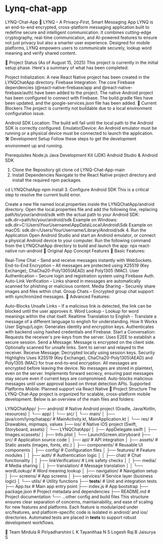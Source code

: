 # Lynq-chat-app
LYNQ-Chat-App
📱 LYNQ – A Privacy-First, Smart Messaging App LYNQ is an end-to-end encrypted, cross-platform messaging application built to redefine secure and intelligent communication. It combines cutting-edge cryptography, real-time communication, and AI-powered features to ensure not just privacy but also a smarter user experience. Designed for mobile platforms, LYNQ empowers users to communicate securely, lookup word meaning and verify shared content.

🚀 Project Status (As of August 15, 2025)
This project is currently in the initial setup phase. Here's a summary of what has been completed:

Project Initialization: A new React Native project has been created in the LYNQChatApp directory.
Firebase Integration:
The core Firebase dependencies (@react-native-firebase/app and @react-native-firebase/auth) have been added to the project.
The native Android project has been configured to connect with Firebase. The build.gradle files have been updated, and the google-services.json file has been added.
🚨 Current Blockers
The project is currently not buildable due to a local environment configuration issue.

Android SDK Location: The build will fail until the local path to the Android SDK is correctly configured.
Emulator/Device: An Android emulator must be running or a physical device must be connected to launch the application.
🛠️ Development Setup
Follow these steps to get the development environment up and running.

Prerequisites
Node.js
Java Development Kit (JDK)
Android Studio & Android SDK
1. Clone the Repository
git clone <repository-url>
cd LYNQ-Chat-App-main
2. Install Dependencies
Navigate to the React Native project directory and install the required npm packages.

cd LYNQChatApp
npm install
3. Configure Android SDK
This is a critical step to resolve the current build error.

Create a new file named local.properties inside the LYNQChatApp/android directory.
Open the local.properties file and add the following line, replacing path/to/your/android/sdk with the actual path to your Android SDK:
sdk.dir=path/to/your/android/sdk
Example on Windows: sdk.dir=C:\Users\YourUsername\AppData\Local\Android\Sdk Example on macOS: sdk.dir=/Users/YourUsername/Library/Android/sdk
4. Run the Application
Open Android Studio and start an Android emulator, or connect a physical Android device to your computer.
Run the following command from the LYNQChatApp directory to build and launch the app:
npx react-native run-android
📝 Original App Concept
Features
🔐 Basic Features:

Real-Time Chat – Send and receive messages instantly with WebSockets.
End-to-End Encryption – All messages are protected using X25519 (Key Exchange), ChaCha20-Poly1305(AEAD) and Poly1305 (MAC).
User Authentication – Secure login and registration system using Firebase Auth.
Auto-Link Verification – Links shared in messages are automatically scanned for phishing or malicious content.
Media Sharing – Securely share images and files within chat.
Group Chats – Encrypted group chat support with synchronized messages.
📡 Advanced Features:

Auto-Blocks Unsafe Links – If a malicious link is detected, the link can be blocked until the user approves it.
Word Lookup - Lookup for word meanings within the chat itself.
Realtime Translation to English - Translate a message of a different language to english for understanding.
How It Works
User Signup/Login: Generates identity and encryption keys. Authenticates with backend using hashed credentials and Firebase.
Start a Conversation: Requests the receiver's pre-keys from the server. Uses E2EE to establish a secure session.
Send a Message: Message is encrypted on the client side. Optionally scanned for unsafe links. Sent to server and relayed to the receiver.
Receive Message: Decrypted locally using session keys.
Security Highlights
Uses X25519 (Key Exchange), ChaCha20-Poly1305(AEAD) and Poly1305 (MAC) for true end-to-end encryption.
All messages are encrypted before leaving the device.
No messages are stored in plaintext, even on the server.
Implements forward secrecy, ensuring past messages stay secure even if current keys are compromised.
Auto-blocks malicious messages until user approval based on threat detection APIs.
Supported Platforms
Mobile: Planned support via React Native
📂 Project Structure
The LYNQ-Chat-App project is organized for scalable, cross-platform mobile development. Below is an overview of the main files and folders:

LYNQChatApp/
├── android/                # Native Android project (Gradle, Java/Kotlin, resources)
│   └── app/
│       └── src/
│           └── main/
│               ├── java/com/lynqchatapp/   # MainActivity.kt, MainApplication.kt
│               └── res/                    # Drawables, mipmaps, values
├── ios/                    # Native iOS project (Swift, Storyboard, assets)
│   └── LYNQChatApp/
│       ├── AppDelegate.swift
│       ├── Images.xcassets/
│       ├── Info.plist
│       └── LaunchScreen.storyboard
├── src/                    # Application source code
│   ├── api/                # API integration
│   ├── assets/             # Static assets (images, fonts, etc.)
│   ├── components/         # Reusable UI components
│   ├── config/             # Configuration files
│   ├── features/           # Feature modules
│   │   ├── auth/           # Authentication logic
│   │   ├── chat/           # Chat functionality
│   │   ├── linkVerification/ # Link safety checks
│   │   ├── media/          # Media sharing
│   │   ├── translation/    # Message translation
│   │   └── wordLookup/     # Word meaning lookup
│   ├── navigation/         # Navigation setup
│   ├── screens/            # App screens
│   ├── services/           # Service layer (business logic)
│   └── utils/              # Utility functions
├── __tests__/              # Unit and integration tests
├── App.tsx                 # Main app entry point
├── index.js                # App bootstrap
├── package.json            # Project metadata and dependencies
├── README.md               # Project documentation
└── ...other config and build files
This structure ensures clear separation of concerns, maintainability, and ease of scaling for new features and platforms. Each feature is modularized under src/features, and platform-specific code is isolated in android/ and ios/ directories. Automated tests are placed in __tests__ to support robust development workflows.

🤝 Team
Mirdula R
Piriyadharshini L K
Tayanithaa N S
Logesh Raj B
Jaisurya S
